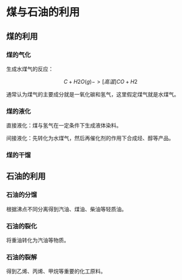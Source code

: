 # 煤与石油的利用

## 煤的利用

### 煤的气化

生成水煤气的反应：

$$
C + H2O(g) ->[高温] CO + H2
$$

通常认为煤气的主要成分就是一氧化碳和氢气，这里假定煤气就是水煤气。

### 煤的液化

直接液化：煤与氢气在一定条件下生成液体染料。

间接液化：先转化为水煤气，然后再催化剂的作用下合成烃、醇等产品。

### 煤的干馏



## 石油的利用

### 石油的分馏

根据沸点不同分离得到汽油、煤油、柴油等轻质油。

### 石油的裂化

将重油转化为汽油等物质。

### 石油的裂解

得到乙烯、丙烯、甲烷等重要的化工原料。

